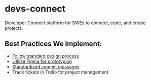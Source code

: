 # devs-connect
Developer Connect platform for SWEs to connect, code, and create projects.

## Best Practices We Implement:
- [Follow standard design process](https://designlab.com/blog/what-is-the-ux-design-process)
- [Utilize Figma for prototyping](https://www.figma.com/proto/FQLpjndPuegrrrM0mxsac9/build-hub-idea-0?node-id=0-1&p=f&t=ceibQ1wFeqEAoT2W-0&scaling=min-zoom&content-scaling=fixed&starting-point-node-id=11%3A11&show-proto-sidebar=1)
- [Standardized commit messages](https://www.conventionalcommits.org/en/v1.0.0/)
- Track tickets in Trello for project management
